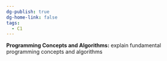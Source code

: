 ```yaml
---
dg-publish: true
dg-home-link: false
tags:
  - C1
---
```

**Programming Concepts and Algorithms:** explain fundamental programming concepts and algorithms